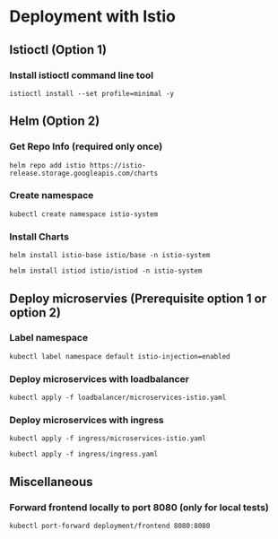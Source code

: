 # Deployment with Istio


## Istioctl (Option 1)

### Install istioctl command line tool
```
istioctl install --set profile=minimal -y
```

## Helm (Option 2)

### Get Repo Info (required only once)
```
helm repo add istio https://istio-release.storage.googleapis.com/charts
```

### Create namespace
```
kubectl create namespace istio-system
```
### Install Charts
```
helm install istio-base istio/base -n istio-system

helm install istiod istio/istiod -n istio-system
```

## Deploy microservies (Prerequisite option 1 or option 2)

### Label namespace
```
kubectl label namespace default istio-injection=enabled
```

### Deploy microservices with loadbalancer
```
kubectl apply -f loadbalancer/microservices-istio.yaml
```

### Deploy microservices with ingress
```
kubectl apply -f ingress/microservices-istio.yaml

kubectl apply -f ingress/ingress.yaml
```



## Miscellaneous

### Forward frontend locally to port 8080 (only for local tests)
```
kubectl port-forward deployment/frontend 8080:8080
```

